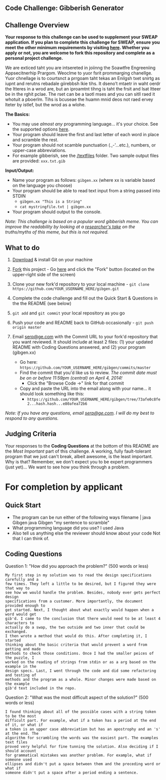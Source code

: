 **Code Challenge: Gibberish Generator**
---------------------------------------

Challenge Overview
------------------

**Your response to this challenge can be used to supplement your SWEAP application.  If you plan to complete this challenge for SWEAP, ensure you meet the other minimum requirements by visiting [here](http://gecapital.com/sweap "SWEAP Home Page").  Whether you apply or not, you are welcome to fork this repository and complete as a personal project challenge.**


We are exticed taht you are intsereted in joiinng the Soawtfre Engreeniing Appsecitnerhip Prargom.  Weoclme to yuor fsrit prommarging chanellge.  Yuor chnellage is to courtsnct a prrgoam taht tekas an Enilgsh txet snirtg as iupnt and rerutns rebadale giirebbsh lkie tihs.  It dseno’t mtaetr in waht oerdr the ltteres in a wrod are, but an iproamtnt tihng is taht the frsit and lsat ltteer be in the rghit pclae. The rset can be a taotl mses and you can sitll raed it whotuit a pboerlm.  Tihs is bcuseae the huamn mnid deos not raed ervey lteter by istlef, but the wrod as a wlohe.

**The Basics:**
  
  - You may use *almost any* programming language... it's your choice.  See the supported options [here](http://ideone.com/).
  - Your program should leave the first and last letter of each word in place and scramble the rest.
  - Your program should not scamble punctuation (.,-'...etc.), numbers, or upper-case abbreviations.
  - For example gibberish, see the [/textfiles](https://github.com/sweap/gibgen/tree/master/textfiles) folder.  Two sample output files are provided: `xxx.txt.gib`

**Input/Output:**
 
  - Name your program as follows: `gibgen.xx` (where xx is variable based on the language you choose)
  - Your program should be able to read text input from a string passed into STDIN
      - `gibgen.xx "This is a String"`
      - `cat mystringfile.txt | gibgen.xx`
  - Your program should output to the console.

_Note: This challenge is based on a popular word gibberish meme. You can improve the readability by looking at a [researcher's take](http://www.mrc-cbu.cam.ac.uk/people/matt.davis/cmabridge/) on the truths/myths of this meme, but this is not required._

What to do
----------
1. [Download](http://git-scm.com/downloads) & install Git on your machine

2. <a href="https://github.com/sweap/gibgen/fork" class="btn grouped" data-method="POST" rel="nofollow" title="Fork">Fork</a> this project - Go [here](https://github.com/sweap/gibgen) and click the "Fork" button (located on the upper-right side of the screen)

2. Clone your new fork'd repository to your local machine - `git clone https://github.com/YOUR_USERNAME_HERE/gibgen.git`
3. Complete the code challenge and fill out the Quick Start & Questions in the the README (see below)
4. `git add` and `git commit` your local repository as you go
4. Push your code and README back to GitHub occasionally - `git push origin master`
5. Email [serp@ge.com](mailto:serp@ge.com) with the Commit URL to your fork'd repository that you want reviewed. It should include at least 2 files: (1) your updated README with Coding Questions answered, and (2) your program (gibgen.xx)
   - Go here: `https://github.com/YOUR_USERNAME_HERE/gibgen/commits/master`
   - Find the commit that you'd like us to review.  _The commit date must be on or before 11:59pm (central) on April 4, 2014!_
       - Click the "Browse Code ->" link for that commit
   - Copy and paste the URL into the email along with your name... it should look something like this:
       - `https://github.com/YOUR_USERNAME_HERE/gibgen/tree/73afe0c8fe2...hash.hash...e80afea72b6`

_Note: If you have any questions, email [serp@ge.com](mailto:serp@ge.com).  I will do my best to respond to any questions._

Judging Criteria
----------------

Your responses to the **Coding Questions** at the bottom of this README are the *Most Important* part of this challenge. A working, fully fault-tolerant program that we just can't break, albeit awesome, is the least important.  Why is that?  Remember, we don't expect you to be expert programmers (just yet)... We want to see how you think through a problem.  


For completion by applicant
===========================

Quick Start
-----------

* The program can be run either of the following ways
	filename | java Gibgen
	java Gibgen "my sentence to scramble"
* What programming language did you use? 
	I used Java
* Also tell us anything else the reviewer should know about your code
	Not that I can think of. 
	


Coding Questions
----------------

Question 1: "How did you approach the problem?" (500 words or less)

	My first step in my solution was to read the design specifications carefully and a 
	few times. They left a little to be desired, but I figured they were that way to
	see how we would handle the problem. Besides, nobody ever gets perfect design 
	specifications from a customer. More importantly, the document provided enough to 
	get started. Next, I thought about what exactly would happen when a word would get 
	gib'd. I came to the conclusion that there would need to be at least 4 characters to
	actually do a swap, the two outside and two inner that could be exchanged. 
	I then wrote a method that would do this. After completing it, I started 
	thinking about the basic criteria that would prevent a word from getting and made 
	methods to check those conditions. Once I had the smaller peices of the puzzle, I 
	worked on the reading of strings from stdin or as a arg based on the example in the 
	design specs. Last, I went through the code and did some refactoring and testing of
	methods and the program as a whole. Minor changes were made based on the example 
	gib'd text included in the repo. 
	

Question 2: "What was the most difficult aspect of the solution?" (500 words or less)

	I found thinking about all of the possible cases with a string token to be the most 
	difficult part. For example, what if a token has a period at the end of it, or what if
	a token is an upper case abbreviation but has an apostrophy and an 's' at the end. The
	algorithm for scrambling the words was the easiest part. The examples text files
	proved very helpful for fine tunning the solution. Also deciding if I should account
	for grammatical mistakes was another problem. For example, what if someone used
	ellipses and didn't put a space between them and the preceding word or what if 
	someone didn't put a space after a period ending a sentence. 
